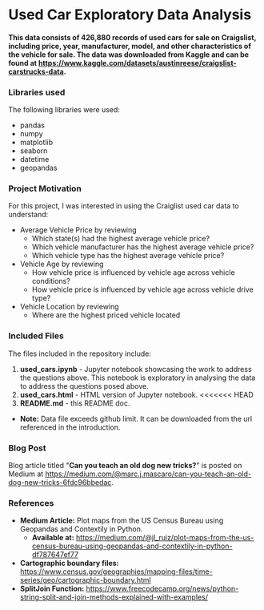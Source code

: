 # Used Car Exploratory Data Analysis

#### This data consists of 426,880 records of used cars for sale on Craigslist, including price, year, manufacturer, model, and other characteristics of the vehicle for sale. The data was downloaded from Kaggle and can be found at https://www.kaggle.com/datasets/austinreese/craigslist-carstrucks-data.

### Libraries used
The following libraries were used:
- pandas
- numpy
- matplotlib
- seaborn
- datetime
- geopandas

### Project Motivation
For this project, I was interested in using the Craiglist used car data to understand:
- Average Vehicle Price by reviewing
    - Which state(s) had the highest average vehicle price?
    - Which vehicle manufacturer has the highest average vehicle price?
    - Which vehicle type has the highest average vehicle price?
- Vehicle Age by reviewing
    - How vehicle price is influenced by vehicle age across vehicle conditions?
    - How vehicle price is influenced by vehicle age across vehicle drive type?
- Vehicle Location by reviewing
    - Where are the highest priced vehicle located
    
### Included Files
The files included in the repository include:
1. **used_cars.ipynb** - Jupyter notebook showcasing the work to address the questions above. This notebook is exploratory in analysing the data to address the questions posed above.
2. **used_cars.html** - HTML version of Jupyter notebook.
<<<<<<< HEAD
3. **README.md** - this README doc.

- **Note:** Data file exceeds github limit. It can be downloaded from the url referenced in the introduction.

### Blog Post
Blog article titled "**Can you teach an old dog new tricks?**" is posted on Medium at https://medium.com/@marc.j.mascaro/can-you-teach-an-old-dog-new-tricks-6fdc96bbedac.

### References
- **Medium Article:** Plot maps from the US Census Bureau using Geopandas and Contextily in Python.
    - **Available at:** https://medium.com/@jl_ruiz/plot-maps-from-the-us-census-bureau-using-geopandas-and-contextily-in-python-df787647ef77
- **Cartographic boundary files:** https://www.census.gov/geographies/mapping-files/time-series/geo/cartographic-boundary.html
- **SplitJoin Function:** https://www.freecodecamp.org/news/python-string-split-and-join-methods-explained-with-examples/


